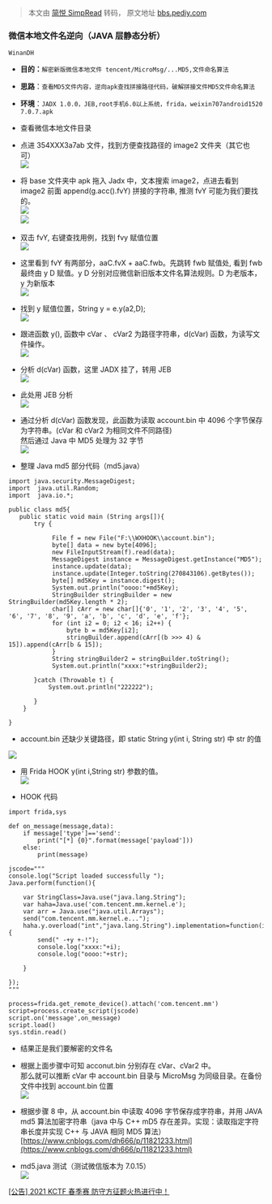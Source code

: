 > 本文由 [简悦 SimpRead](http://ksria.com/simpread/) 转码， 原文地址 [bbs.pediy.com](https://bbs.pediy.com/thread-266524.htm)

### 微信本地文件名逆向（JAVA 层静态分析）  
`WinanDH`

*   **目的：**`解密新版微信本地文件 tencent/MicroMsg/...MD5,文件命名算法`
*   **思路**：`查看MD5文件内容，逆向apk查找拼接路径代码，破解拼接文件MD5文件命名算法`
    
*   **环境**：`JADX 1.0.0，JEB,root手机6.0以上系统，frida，weixin707android1520 7.0.7.apk`
    

*   查看微信本地文件目录
    
*   点进 354XXX3a7ab 文件，找到方便查找路径的 image2 文件夹（其它也可）  
    ![](https://bbs.pediy.com/upload/attach/202103/816441_XQ4QNTB7T7Y4Y8A.jpg)
    

- 将 base 文件夹中 apk 拖入 Jadx 中，文本搜索 image2，点进去看到 image2 前面 append(g.acc().fvY) 拼接的字符串, 推测 fvY 可能为我们要找的。  
![](https://bbs.pediy.com/upload/attach/202103/816441_V3E3E3CSUR3Z6GM.jpg)  
![](https://bbs.pediy.com/upload/attach/202103/816441_CUGSTXWK8TDEU8N.jpg)

*   双击 fvY, 右键查找用例，找到 fvy 赋值位置  
    ![](https://bbs.pediy.com/upload/attach/202103/816441_T262SA6SEB7KA3P.jpg)
    
*   这里看到 fvY 有两部分，aaC.fvX + aaC.fwb。先跳转 fwb 赋值处, 看到 fwb 最终由 y D 赋值。y D 分别对应微信新旧版本文件名算法规则。D 为老版本，y 为新版本  
    ![](https://bbs.pediy.com/upload/attach/202103/816441_7TVDQTJNGFHD3RY.jpg)
    
*   找到 y 赋值位置，String y = e.y(a2,D);  
    ![](https://bbs.pediy.com/upload/attach/202103/816441_ZCWRVHYXNQJGP7C.jpg)
    
*   跟进函数 y(), 函数中 cVar 、 cVar2 为路径字符串，d(cVar) 函数，为读写文件操作。  
    ![](https://bbs.pediy.com/upload/attach/202103/816441_AQ8EU27R9PP39PX.jpg)

*   分析 d(cVar) 函数，这里 JADX 挂了，转用 JEB  
    ![](https://bbs.pediy.com/upload/attach/202103/816441_9DUZXN2XYEWPG3S.jpg)
*   此处用 JEB 分析  
    ![](https://bbs.pediy.com/upload/attach/202103/816441_JJSREMW9RQFTGRT.jpg)
    
*   通过分析 d(cVar) 函数发现，此函数为读取 account.bin 中 4096 个字节保存为字符串。(cVar 和 cVar2 为相同文件不同路径)  
    然后通过 Java 中 MD5 处理为 32 字节  
    ![](https://bbs.pediy.com/upload/attach/202103/816441_AH6T7CY5RA587DT.jpg)
    
*   整理 Java md5 部分代码（md5.java）
    

```
import java.security.MessageDigest;
import  java.util.Random;
import  java.io.*;
 
public class md5{
   public static void main (String args[]){
       try {   
 
            File f = new File("F:\\WXHOOK\\account.bin");
            byte[] data = new byte[4096];
            new FileInputStream(f).read(data);
            MessageDigest instance = MessageDigest.getInstance("MD5");
            instance.update(data);
            instance.update(Integer.toString(270843106).getBytes());
            byte[] md5Key = instance.digest();
            System.out.println("oooo:"+md5Key);
            StringBuilder stringBuilder = new StringBuilder(md5Key.length * 2);
            char[] cArr = new char[]{'0', '1', '2', '3', '4', '5', '6', '7', '8', '9', 'a', 'b', 'c', 'd', 'e', 'f'};
            for (int i2 = 0; i2 < 16; i2++) {
                byte b = md5Key[i2];
                stringBuilder.append(cArr[(b >>> 4) & 15]).append(cArr[b & 15]);
            }
            String stringBuilder2 = stringBuilder.toString();
            System.out.println("xxxx:"+stringBuilder2);
 
       }catch (Throwable t) {
           System.out.println("222222");
 
       }      
    }
 
}

```

*   account.bin 还缺少关键路径，即 static String y(int i, String str) 中 str 的值

![](https://bbs.pediy.com/upload/attach/202103/816441_3ZVXYNV6EJG9QD4.jpg)

*   用 Frida HOOK y(int i,String str) 参数的值。  
    ![](https://bbs.pediy.com/upload/attach/202103/816441_SHFVNS5KWW658DZ.jpg)
    
*   HOOK 代码
    

```
import frida,sys
 
def on_message(message,data):
    if message['type']=='send':
        print("[*] {0}".format(message['payload']))
    else:
        print(message)
 
jscode="""
console.log("Script loaded successfully ");
Java.perform(function(){
 
    var StringClass=Java.use("java.lang.String");
    var haha=Java.use('com.tencent.mm.kernel.e');
    var arr = Java.use("java.util.Arrays");
    send("com.tencent.mm.kernel.e...");
    haha.y.overload("int","java.lang.String").implementation=function(i,str){
        send(" -+y +-!");
        console.log("xxxx:"+i);
        console.log("oooo:"+str);
 
    }
 
});
"""
 
process=frida.get_remote_device().attach('com.tencent.mm')
script=process.create_script(jscode)
script.on('message',on_message)
script.load()
sys.stdin.read()

```

*   结果正是我们要解密的文件名
*   根据上面步骤中可知 acconut.bin 分别存在 cVar、cVar2 中。  
    那么就可以推断 cVar 中 account.bin 目录与 MicroMsg 为同级目录。在备份文件中找到 account.bin 位置  
    ![](https://bbs.pediy.com/upload/attach/202103/816441_EZBZFJG9WVCG5BS.jpg)
    
*   根据步骤 8 中，从 account.bin 中读取 4096 字节保存成字符串，并用 JAVA md5 算法加密字符串（java 中与 C++ mD5 存在差异。实现：读取指定字符串长度并实现 C++ 与 JAVA 相同 MD5 算法）  
    [https://www.cnblogs.com/dh666/p/11821233.html](https://www.cnblogs.com/dh666/p/11821233.html)
    
*   md5.java 测试（测试微信版本为 7.0.15）  
    ![](https://bbs.pediy.com/upload/attach/202103/816441_D3TXUJESX55SJFM.jpg)
    

[[公告] 2021 KCTF 春季赛 防守方征题火热进行中！](https://bbs.pediy.com/thread-266222.htm)